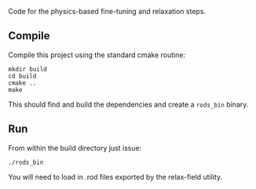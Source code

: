 Code for the physics-based fine-tuning and relaxation steps.

## Compile

Compile this project using the standard cmake routine:

    mkdir build
    cd build
    cmake ..
    make

This should find and build the dependencies and create a `rods_bin` binary.

## Run

From within the build directory just issue:

    ./rods_bin

You will need to load in .rod files exported by the relax-field utility.
